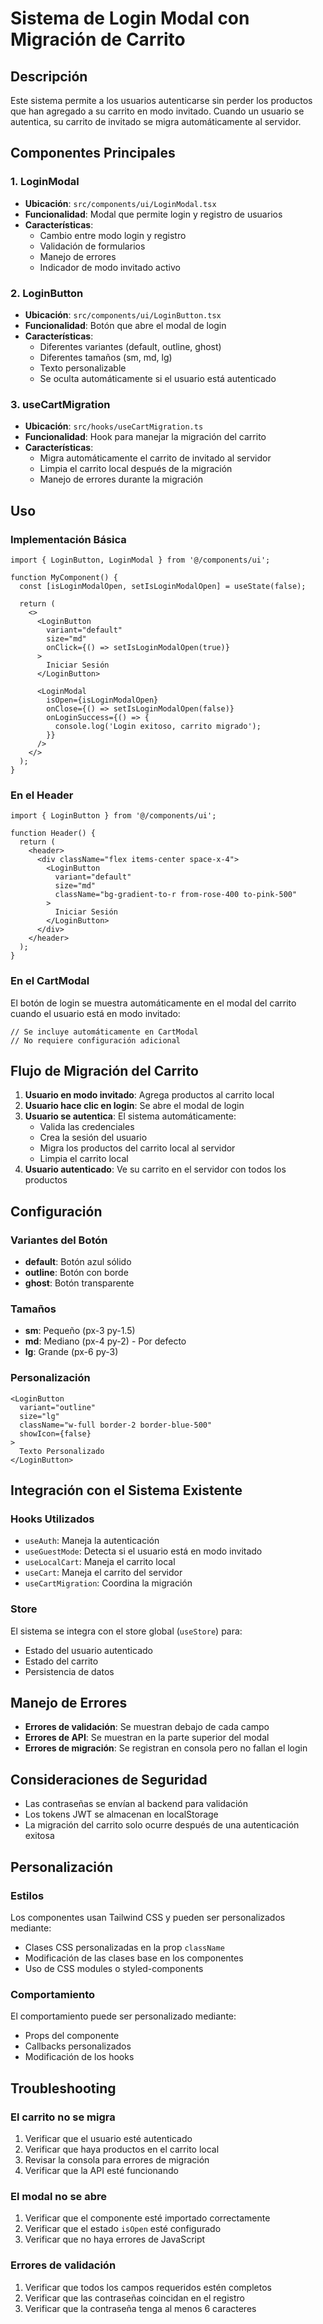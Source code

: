 # Sistema de Login Modal con Migración de Carrito

## Descripción

Este sistema permite a los usuarios autenticarse sin perder los productos que han agregado a su carrito en modo invitado. Cuando un usuario se autentica, su carrito de invitado se migra automáticamente al servidor.

## Componentes Principales

### 1. LoginModal
- **Ubicación**: `src/components/ui/LoginModal.tsx`
- **Funcionalidad**: Modal que permite login y registro de usuarios
- **Características**:
  - Cambio entre modo login y registro
  - Validación de formularios
  - Manejo de errores
  - Indicador de modo invitado activo

### 2. LoginButton
- **Ubicación**: `src/components/ui/LoginButton.tsx`
- **Funcionalidad**: Botón que abre el modal de login
- **Características**:
  - Diferentes variantes (default, outline, ghost)
  - Diferentes tamaños (sm, md, lg)
  - Texto personalizable
  - Se oculta automáticamente si el usuario está autenticado

### 3. useCartMigration
- **Ubicación**: `src/hooks/useCartMigration.ts`
- **Funcionalidad**: Hook para manejar la migración del carrito
- **Características**:
  - Migra automáticamente el carrito de invitado al servidor
  - Limpia el carrito local después de la migración
  - Manejo de errores durante la migración

## Uso

### Implementación Básica

```tsx
import { LoginButton, LoginModal } from '@/components/ui';

function MyComponent() {
  const [isLoginModalOpen, setIsLoginModalOpen] = useState(false);

  return (
    <>
      <LoginButton 
        variant="default" 
        size="md"
        onClick={() => setIsLoginModalOpen(true)}
      >
        Iniciar Sesión
      </LoginButton>

      <LoginModal
        isOpen={isLoginModalOpen}
        onClose={() => setIsLoginModalOpen(false)}
        onLoginSuccess={() => {
          console.log('Login exitoso, carrito migrado');
        }}
      />
    </>
  );
}
```

### En el Header

```tsx
import { LoginButton } from '@/components/ui';

function Header() {
  return (
    <header>
      <div className="flex items-center space-x-4">
        <LoginButton 
          variant="default"
          size="md"
          className="bg-gradient-to-r from-rose-400 to-pink-500"
        >
          Iniciar Sesión
        </LoginButton>
      </div>
    </header>
  );
}
```

### En el CartModal

El botón de login se muestra automáticamente en el modal del carrito cuando el usuario está en modo invitado:

```tsx
// Se incluye automáticamente en CartModal
// No requiere configuración adicional
```

## Flujo de Migración del Carrito

1. **Usuario en modo invitado**: Agrega productos al carrito local
2. **Usuario hace clic en login**: Se abre el modal de login
3. **Usuario se autentica**: El sistema automáticamente:
   - Valida las credenciales
   - Crea la sesión del usuario
   - Migra los productos del carrito local al servidor
   - Limpia el carrito local
4. **Usuario autenticado**: Ve su carrito en el servidor con todos los productos

## Configuración

### Variantes del Botón

- **default**: Botón azul sólido
- **outline**: Botón con borde
- **ghost**: Botón transparente

### Tamaños

- **sm**: Pequeño (px-3 py-1.5)
- **md**: Mediano (px-4 py-2) - Por defecto
- **lg**: Grande (px-6 py-3)

### Personalización

```tsx
<LoginButton 
  variant="outline"
  size="lg"
  className="w-full border-2 border-blue-500"
  showIcon={false}
>
  Texto Personalizado
</LoginButton>
```

## Integración con el Sistema Existente

### Hooks Utilizados

- `useAuth`: Maneja la autenticación
- `useGuestMode`: Detecta si el usuario está en modo invitado
- `useLocalCart`: Maneja el carrito local
- `useCart`: Maneja el carrito del servidor
- `useCartMigration`: Coordina la migración

### Store

El sistema se integra con el store global (`useStore`) para:
- Estado del usuario autenticado
- Estado del carrito
- Persistencia de datos

## Manejo de Errores

- **Errores de validación**: Se muestran debajo de cada campo
- **Errores de API**: Se muestran en la parte superior del modal
- **Errores de migración**: Se registran en consola pero no fallan el login

## Consideraciones de Seguridad

- Las contraseñas se envían al backend para validación
- Los tokens JWT se almacenan en localStorage
- La migración del carrito solo ocurre después de una autenticación exitosa

## Personalización

### Estilos

Los componentes usan Tailwind CSS y pueden ser personalizados mediante:
- Clases CSS personalizadas en la prop `className`
- Modificación de las clases base en los componentes
- Uso de CSS modules o styled-components

### Comportamiento

El comportamiento puede ser personalizado mediante:
- Props del componente
- Callbacks personalizados
- Modificación de los hooks

## Troubleshooting

### El carrito no se migra

1. Verificar que el usuario esté autenticado
2. Verificar que haya productos en el carrito local
3. Revisar la consola para errores de migración
4. Verificar que la API esté funcionando

### El modal no se abre

1. Verificar que el componente esté importado correctamente
2. Verificar que el estado `isOpen` esté configurado
3. Verificar que no haya errores de JavaScript

### Errores de validación

1. Verificar que todos los campos requeridos estén completos
2. Verificar que las contraseñas coincidan en el registro
3. Verificar que la contraseña tenga al menos 6 caracteres 